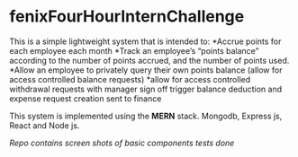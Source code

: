 # fenixFourHourInternChallenge
This is a simple lightweight system that is intended to:
*Accrue points for each employee each month
*Track an employee’s “points balance” according to the number of points accrued, and the
 number of points used.
*Allow an employee to privately query their own points balance (allow for access controlled
 balance requests)
*allow for access controlled withdrawal requests with manager sign off trigger balance deduction and expense request creation    sent to finance

This system is implemented using the **MERN** stack. Mongodb, Express js, React and Node js.

*Repo contains screen shots of basic components tests done*

